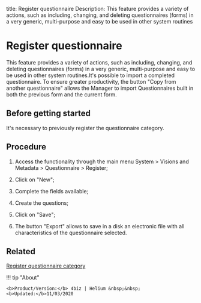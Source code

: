 title: Register questionnaire
Description: This feature provides a variety of actions, such as including, changing, and deleting questionnaires (forms) in a very generic, multi-purpose and easy to be used in other system routines 
# Register questionnaire

This feature provides a variety of actions, such as including, changing, and deleting questionnaires (forms) in a very generic, multi-purpose and easy to be used in other system routines.It's possible to import a completed questionnaire. To ensure greater productivity, the button "Copy from another questionnaire" allows the Manager to import Questionnaires built in both the previous form and the current form.

Before getting started
--------------------------

It's necessary to previously register the questionnaire category.

Procedure
-------------

1.  Access the functionality through the main menu System \> Visions and
    Metadata \> Questionnaire \> Register;

2.  Click on "New";

3.  Complete the fields available;

4.  Create the questions;

5.  Click on "Save";

6.  The button "Export" allows to save in a disk an electronic file with all
    characteristics of the questionnaire selected.
    
Related
--------------------------

[Register questionnaire category](/en-us/4biz-helium/platform-administration/questionnaires/questionaires-management/questionnaire-category.html)

!!! tip "About"

    <b>Product/Version:</b> 4biz | Helium &nbsp;&nbsp;
    <b>Updated:</b>11/03/2020


